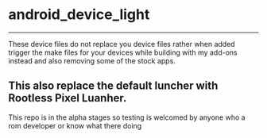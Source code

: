 # android_device_light
------------
These device files do not replace you device files rather when added trigger the make files for your devices while building with my add-ons instead and also removing some of the stock apps.

This also replace the default luncher with Rootless Pixel Luanher.
------------
This repo is in the alpha stages so testing is welcomed by anyone who a rom developer or know what there doing
